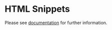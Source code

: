 ﻿# HTML Snippets

Please see [documentation](https://josefpihrt.github.io/docs/snippetica/vscode) for further information\.